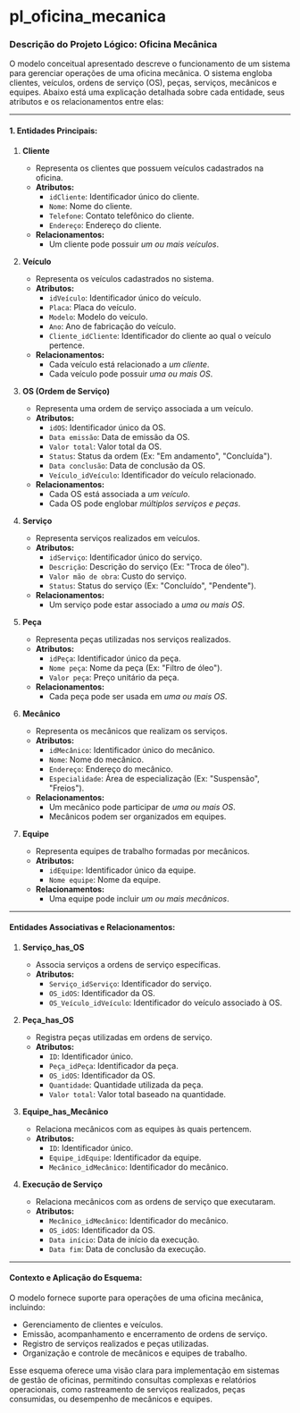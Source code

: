 # pl_oficina_mecanica

### Descrição do Projeto Lógico: **Oficina Mecânica**

O modelo conceitual apresentado descreve o funcionamento de um sistema para gerenciar operações de uma oficina mecânica. O sistema engloba clientes, veículos, ordens de serviço (OS), peças, serviços, mecânicos e equipes. Abaixo está uma explicação detalhada sobre cada entidade, seus atributos e os relacionamentos entre elas:

---

#### **1. Entidades Principais:**

1. **Cliente**
   - Representa os clientes que possuem veículos cadastrados na oficina.
   - **Atributos:**
     - `idCliente`: Identificador único do cliente.
     - `Nome`: Nome do cliente.
     - `Telefone`: Contato telefônico do cliente.
     - `Endereço`: Endereço do cliente.
   - **Relacionamentos:**
     - Um cliente pode possuir *um ou mais veículos*.

2. **Veículo**
   - Representa os veículos cadastrados no sistema.
   - **Atributos:**
     - `idVeículo`: Identificador único do veículo.
     - `Placa`: Placa do veículo.
     - `Modelo`: Modelo do veículo.
     - `Ano`: Ano de fabricação do veículo.
     - `Cliente_idCliente`: Identificador do cliente ao qual o veículo pertence.
   - **Relacionamentos:**
     - Cada veículo está relacionado a *um cliente*.
     - Cada veículo pode possuir *uma ou mais OS*.

3. **OS (Ordem de Serviço)**
   - Representa uma ordem de serviço associada a um veículo.
   - **Atributos:**
     - `idOS`: Identificador único da OS.
     - `Data emissão`: Data de emissão da OS.
     - `Valor total`: Valor total da OS.
     - `Status`: Status da ordem (Ex: "Em andamento", "Concluída").
     - `Data conclusão`: Data de conclusão da OS.
     - `Veículo_idVeículo`: Identificador do veículo relacionado.
   - **Relacionamentos:**
     - Cada OS está associada a *um veículo*.
     - Cada OS pode englobar *múltiplos serviços e peças*.

4. **Serviço**
   - Representa serviços realizados em veículos.
   - **Atributos:**
     - `idServiço`: Identificador único do serviço.
     - `Descrição`: Descrição do serviço (Ex: "Troca de óleo").
     - `Valor mão de obra`: Custo do serviço.
     - `Status`: Status do serviço (Ex: "Concluído", "Pendente").
   - **Relacionamentos:**
     - Um serviço pode estar associado a *uma ou mais OS*.

5. **Peça**
   - Representa peças utilizadas nos serviços realizados.
   - **Atributos:**
     - `idPeça`: Identificador único da peça.
     - `Nome peça`: Nome da peça (Ex: "Filtro de óleo").
     - `Valor peça`: Preço unitário da peça.
   - **Relacionamentos:**
     - Cada peça pode ser usada em *uma ou mais OS*.

6. **Mecânico**
   - Representa os mecânicos que realizam os serviços.
   - **Atributos:**
     - `idMecânico`: Identificador único do mecânico.
     - `Nome`: Nome do mecânico.
     - `Endereço`: Endereço do mecânico.
     - `Especialidade`: Área de especialização (Ex: "Suspensão", "Freios").
   - **Relacionamentos:**
     - Um mecânico pode participar de *uma ou mais OS*.
     - Mecânicos podem ser organizados em equipes.

7. **Equipe**
   - Representa equipes de trabalho formadas por mecânicos.
   - **Atributos:**
     - `idEquipe`: Identificador único da equipe.
     - `Nome equipe`: Nome da equipe.
   - **Relacionamentos:**
     - Uma equipe pode incluir *um ou mais mecânicos*.

---

#### **Entidades Associativas e Relacionamentos:**

1. **Serviço_has_OS**
   - Associa serviços a ordens de serviço específicas.
   - **Atributos:**
     - `Serviço_idServiço`: Identificador do serviço.
     - `OS_idOS`: Identificador da OS.
     - `OS_Veículo_idVeículo`: Identificador do veículo associado à OS.

2. **Peça_has_OS**
   - Registra peças utilizadas em ordens de serviço.
   - **Atributos:**
     - `ID`: Identificador único.
     - `Peça_idPeça`: Identificador da peça.
     - `OS_idOS`: Identificador da OS.
     - `Quantidade`: Quantidade utilizada da peça.
     - `Valor total`: Valor total baseado na quantidade.

3. **Equipe_has_Mecânico**
   - Relaciona mecânicos com as equipes às quais pertencem.
   - **Atributos:**
     - `ID`: Identificador único.
     - `Equipe_idEquipe`: Identificador da equipe.
     - `Mecânico_idMecânico`: Identificador do mecânico.

4. **Execução de Serviço**
   - Relaciona mecânicos com as ordens de serviço que executaram.
   - **Atributos:**
     - `Mecânico_idMecânico`: Identificador do mecânico.
     - `OS_idOS`: Identificador da OS.
     - `Data início`: Data de início da execução.
     - `Data fim`: Data de conclusão da execução.

---

#### **Contexto e Aplicação do Esquema:**
O modelo fornece suporte para operações de uma oficina mecânica, incluindo:
- Gerenciamento de clientes e veículos.
- Emissão, acompanhamento e encerramento de ordens de serviço.
- Registro de serviços realizados e peças utilizadas.
- Organização e controle de mecânicos e equipes de trabalho.

Esse esquema oferece uma visão clara para implementação em sistemas de gestão de oficinas, permitindo consultas complexas e relatórios operacionais, como rastreamento de serviços realizados, peças consumidas, ou desempenho de mecânicos e equipes.
